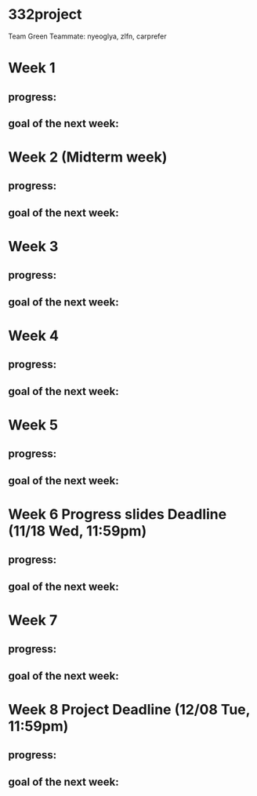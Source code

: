 # 332project
Team Green
Teammate: nyeoglya, zlfn, carprefer

# Week 1
## progress:
## goal of the next week:

# Week 2 (Midterm week)
## progress:
## goal of the next week:

# Week 3
## progress:
## goal of the next week:

# Week 4
## progress:
## goal of the next week:

# Week 5
## progress:
## goal of the next week:

# Week 6 Progress slides Deadline (11/18 Wed, 11:59pm)
## progress:
## goal of the next week:

# Week 7
## progress:
## goal of the next week:

# Week 8 Project Deadline (12/08 Tue, 11:59pm)
## progress:
## goal of the next week:
